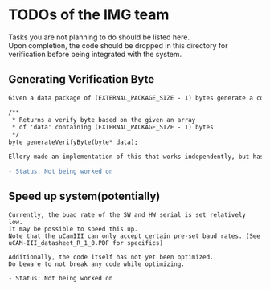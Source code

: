 # TODOs of the IMG team
Tasks you are not planning to do should be listed here.   
Upon completion, the code should be dropped in this directory for verification before being integrated with the system.   

## Generating Verification Byte
```diff
Given a data package of (EXTERNAL_PACKAGE_SIZE - 1) bytes generate a consistent verification byte

/**
 * Returns a verify byte based on the given an array 
 * of 'data' containing (EXTERNAL_PACKAGE_SIZE - 1) bytes
 */
byte generateVerifyByte(byte* data);

Ellory made an implementation of this that works independently, but has not been tested with the IMG system

- Status: Not being worked on
```

## Speed up system(potentially)
```
Currently, the buad rate of the SW and HW serial is set relatively low.
It may be possible to speed this up.
Note that the uCamIII can only accept certain pre-set baud rates. (See uCAM-III_datasheet_R_1_0.PDF for specifics)

Additionally, the code itself has not yet been optimized.
Do beware to not break any code while optimizing.

- Status: Not being worked on
```